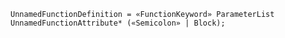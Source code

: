 <!-- This file is generated automatically by infrastructure scripts. Please don't edit by hand. -->

```{ .ebnf .slang-ebnf #UnnamedFunctionDefinition }
UnnamedFunctionDefinition = «FunctionKeyword» ParameterList UnnamedFunctionAttribute* («Semicolon» | Block);
```
